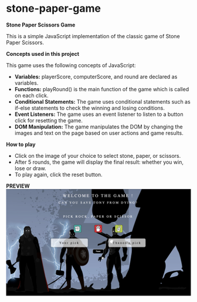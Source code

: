# stone-paper-game

**Stone Paper Scissors Game**

This is a simple JavaScript implementation of the classic game of Stone Paper Scissors.

**Concepts used in this project**

This game uses the following concepts of JavaScript:

- **Variables:** playerScore, computerScore, and round are declared as variables.
- **Functions:** playRound() is the main function of the game which is called on each click.
- **Conditional Statements:** The game uses conditional statements such as if-else statements to check the winning and losing conditions.
- **Event Listeners:** The game uses an event listener to listen to a button click for resetting the game.
- **DOM Manipulation:** The game manipulates the DOM by changing the images and text on the page based on user actions and game results.

**How to play**

- Click on the image of your choice to select stone, paper, or scissors.
- After 5 rounds, the game will display the final result: whether you win, lose or draw.
- To play again, click the reset button.

**PREVIEW**
![preview-image](https://github.com/mfaraazahmed/stone-paper-game/blob/main/preview.png)

